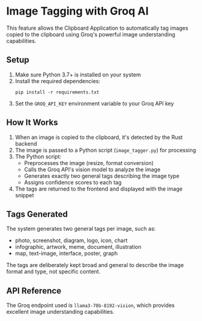 # Image Tagging with Groq AI

This feature allows the Clipboard Application to automatically tag images copied to the clipboard using Groq's powerful image understanding capabilities.

## Setup

1. Make sure Python 3.7+ is installed on your system
2. Install the required dependencies:
   ```
   pip install -r requirements.txt
   ```
3. Set the `GROQ_API_KEY` environment variable to your Groq API key

## How It Works

1. When an image is copied to the clipboard, it's detected by the Rust backend
2. The image is passed to a Python script (`image_tagger.py`) for processing
3. The Python script:
   - Preprocesses the image (resize, format conversion)
   - Calls the Groq API's vision model to analyze the image
   - Generates exactly two general tags describing the image type
   - Assigns confidence scores to each tag
4. The tags are returned to the frontend and displayed with the image snippet

## Tags Generated

The system generates two general tags per image, such as:
- photo, screenshot, diagram, logo, icon, chart
- infographic, artwork, meme, document, illustration
- map, text-image, interface, poster, graph

The tags are deliberately kept broad and general to describe the image format and type, not specific content.

## API Reference

The Groq endpoint used is `llama3-70b-8192-vision`, which provides excellent image understanding capabilities. 